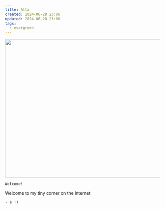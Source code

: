 ```yaml
---
title: Alta
created: 2024-06-28 23:06
updated: 2024-06-28 23:06
tags:
  - evergreen
---
```


<img src=".3.svg" width="1200px" height="450px">

```poetry
Welcome!
```

Welcome to my tiny corner on the internet 

```poetry
- a :)
```
